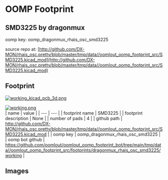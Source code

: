 # OOMP Footprint  
## SMD3225  by dragonmux  
  
oomp key: oomp_dragonmux_rhais_osc_smd3225  
  
source repo at: [http://github.com/DX-MON/rhais_osc.pretty/blob/master/tmp/data//oomlout_oomp_footprint_src/SMD3225.kicad_mod](http://github.com/DX-MON/rhais_osc.pretty/blob/master/tmp/data//oomlout_oomp_footprint_src/SMD3225.kicad_mod)  
## Footprint  
  
[![working_kicad_pcb_3d.png](working_kicad_pcb_3d_600.png)](working_kicad_pcb_3d.png)  
  
[![working.png](working_600.png)](working.png)  
| name | value | 
| --- | --- | 
| footprint name | SMD3225 | 
| footprint description | None | 
| number of pads | 4 | 
| github path | http://github.com/DX-MON/rhais_osc.pretty/blob/master/tmp/data//oomlout_oomp_footprint_src/SMD3225.kicad_mod | 
| oomp key | oomp_dragonmux_rhais_osc_smd3225 | 
| oomp bot github | https://github.com/oomlout/oomlout_oomp_footprint_bot/tree/main/tmp/data//oomlout_oomp_footprint_src/footprints/dragonmux_rhais_osc_smd3225/working | 
## Images  
